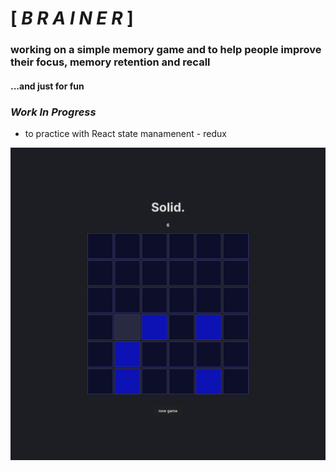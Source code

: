 # [ ***B R A I N E R*** ]
### working on a simple memory game and to help people improve their focus, memory retention and recall

#### ...and just for fun

### _Work In Progress_

- to practice with React state manamenent - redux

![main board gameplay sample](/docs/board1.png)